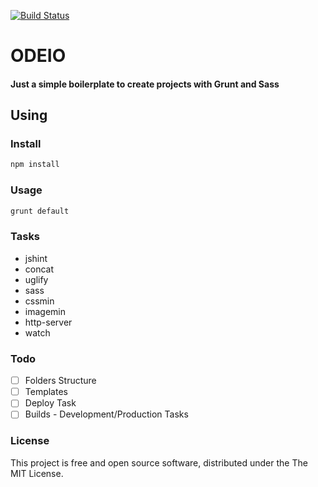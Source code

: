 [![Build Status](https://travis-ci.org/hugocarreira/Odeio.svg?branch=master)](https://travis-ci.org/hugocarreira/Odeio)

# ODEIO
#### Just a simple boilerplate to create projects with Grunt and Sass

## Using  

### Install
```bash
npm install
```

### Usage
```bash
grunt default
```

### Tasks

- jshint
- concat
- uglify
- sass
- cssmin
- imagemin
- http-server
- watch

### Todo

- [ ] Folders Structure
- [ ] Templates
- [ ] Deploy Task
- [ ] Builds - Development/Production Tasks

### License

This project is free and open source software, distributed under the The MIT License.
